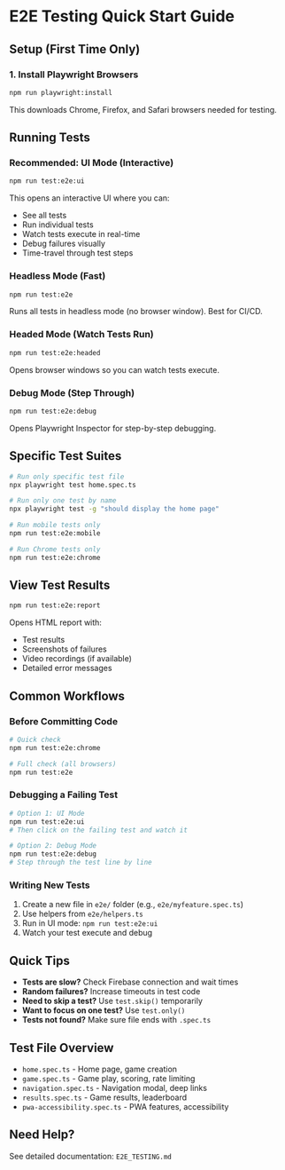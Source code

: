 # E2E Testing Quick Start Guide

## Setup (First Time Only)

### 1. Install Playwright Browsers

```bash
npm run playwright:install
```

This downloads Chrome, Firefox, and Safari browsers needed for testing.

## Running Tests

### Recommended: UI Mode (Interactive)

```bash
npm run test:e2e:ui
```

This opens an interactive UI where you can:
- See all tests
- Run individual tests
- Watch tests execute in real-time
- Debug failures visually
- Time-travel through test steps

### Headless Mode (Fast)

```bash
npm run test:e2e
```

Runs all tests in headless mode (no browser window). Best for CI/CD.

### Headed Mode (Watch Tests Run)

```bash
npm run test:e2e:headed
```

Opens browser windows so you can watch tests execute.

### Debug Mode (Step Through)

```bash
npm run test:e2e:debug
```

Opens Playwright Inspector for step-by-step debugging.

## Specific Test Suites

```bash
# Run only specific test file
npx playwright test home.spec.ts

# Run only one test by name
npx playwright test -g "should display the home page"

# Run mobile tests only
npm run test:e2e:mobile

# Run Chrome tests only
npm run test:e2e:chrome
```

## View Test Results

```bash
npm run test:e2e:report
```

Opens HTML report with:
- Test results
- Screenshots of failures
- Video recordings (if available)
- Detailed error messages

## Common Workflows

### Before Committing Code

```bash
# Quick check
npm run test:e2e:chrome

# Full check (all browsers)
npm run test:e2e
```

### Debugging a Failing Test

```bash
# Option 1: UI Mode
npm run test:e2e:ui
# Then click on the failing test and watch it

# Option 2: Debug Mode
npm run test:e2e:debug
# Step through the test line by line
```

### Writing New Tests

1. Create a new file in `e2e/` folder (e.g., `e2e/myfeature.spec.ts`)
2. Use helpers from `e2e/helpers.ts`
3. Run in UI mode: `npm run test:e2e:ui`
4. Watch your test execute and debug

## Quick Tips

- **Tests are slow?** Check Firebase connection and wait times
- **Random failures?** Increase timeouts in test code
- **Need to skip a test?** Use `test.skip()` temporarily
- **Want to focus on one test?** Use `test.only()`
- **Tests not found?** Make sure file ends with `.spec.ts`

## Test File Overview

- `home.spec.ts` - Home page, game creation
- `game.spec.ts` - Game play, scoring, rate limiting
- `navigation.spec.ts` - Navigation modal, deep links
- `results.spec.ts` - Game results, leaderboard
- `pwa-accessibility.spec.ts` - PWA features, accessibility

## Need Help?

See detailed documentation: `E2E_TESTING.md`
